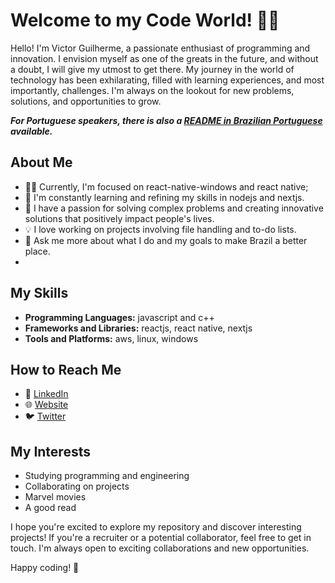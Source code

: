 # Welcome to my Code World! 👩‍💻

Hello! I'm Victor Guilherme, a passionate enthusiast of programming and innovation. I envision myself as one of the greats in the future, and without a doubt, I will give my utmost to get there. My journey in the world of technology has been exhilarating, filled with learning experiences, and most importantly, challenges. I'm always on the lookout for new problems, solutions, and opportunities to grow.

***For Portuguese speakers, there is also a [README in Brazilian Portuguese](https://github.com/Victor0814gui/Victor0814gui/blob/main/portuguese-readme.md) available.*** 

## About Me

- 👨‍💻 Currently, I'm focused on react-native-windows and react native;
- 🌱 I'm constantly learning and refining my skills in nodejs and nextjs.
- 🚀 I have a passion for solving complex problems and creating innovative solutions that positively impact people's lives.
- 💡 I love working on projects involving file handling and to-do lists.
- 💬 Ask me more about what I do and my goals to make Brazil a better place.
- 
## My Skills

- **Programming Languages:** javascript and c++
- **Frameworks and Libraries:** reactjs, react native, nextjs
- **Tools and Platforms:** aws, linux, windows

## How to Reach Me

- 💼 [LinkedIn](https://www.linkedin.com/in/victor-guilherme-025789229)
- 🌐 [Website](https://portifolio-victor-guilherme-victor0814gui.vercel.app/)
- 🐦 [Twitter](https://twitter.com/VictorG55175927)

## My Interests

- Studying programming and engineering
- Collaborating on projects
- Marvel movies
- A good read
  
I hope you're excited to explore my repository and discover interesting projects! If you're a recruiter or a potential collaborator, feel free to get in touch. I'm always open to exciting collaborations and new opportunities.

Happy coding! 🚀
